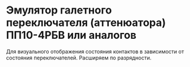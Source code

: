 # Эмулятор галетного переключателя (аттенюатора) ПП10-4РБВ или аналогов

Для визуального отображения состояния контактов в зависимости от состояния переключателей. Расширяем по разрядности. 


